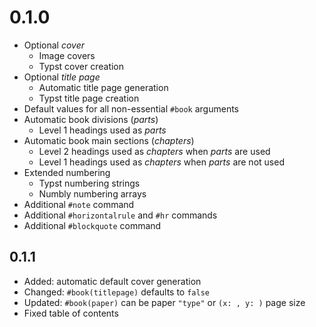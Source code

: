 # 0.1.0

- Optional _cover_
  - Image covers
  - Typst cover creation
- Optional _title page_
  - Automatic title page generation
  - Typst title page creation
- Default values for all non-essential `#book` arguments
- Automatic book divisions (_parts_)
  - Level 1 headings used as _parts_
- Automatic book main sections (_chapters_)
  - Level 2 headings used as _chapters_ when _parts_ are used
  - Level 1 headings used as _chapters_ when _parts_ are not used
- Extended numbering
  - Typst numbering strings
  - Numbly numbering arrays
- Additional `#note` command
- Additional `#horizontalrule` and `#hr` commands
- Additional `#blockquote` command

## 0.1.1

- Added: automatic default cover generation
- Changed: `#book(titlepage)` defaults to `false`
- Updated: `#book(paper)` can be paper `"type"` or `(x: , y: )` page size
- Fixed table of contents